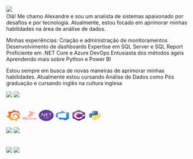 <img src="https://readme-typing-svg.herokuapp.com/?font=Righteous&color=359FFF&size=35&center=true&vCenter=true&width=500&height=70&duration=4000&lines=Bem+Vindo!+👋;+Me+Chamo+Alexandre!;" />
</h1>

<br>
Olá!
Me chamo Alexandre e sou um analista de sistemas apaixonado por desafios e por tecnologia. Atualmente, estou focado em aprimorar minhas habilidades na área de análise de dados. 

Minhas experiências: 
 Criação e administração de monitoramentos
 Desenvolvimento de dashboards
 Expertise em SQL Server e SQL Report
 Proficiente em .NET Core e Azure DevOps
 Entusiasta dos métodos ágeis
 Aprendendo mais sobre Python e Power BI

Estou sempre em busca de novas maneiras de aprimorar minhas habilidades.
Atualmente estou cursando Análise de Dados como Pós graduação e cursando inglês na cultura inglesa
<br>

<img width="52%" src="https://github-readme-stats.vercel.app/api?username=AlexandreMarq&show_icons=true&theme=dark&count_private=true">  <img width="40%" src="https://github-readme-stats.vercel.app/api/top-langs/?username=AlexandreMarq&layout=compact&theme=dark">

<div style="display: inline_block"><br>
  <img align="center" alt="Rafa-Csharp" height="30" width="40" src="https://raw.githubusercontent.com/devicons/devicon/master/icons/grafana/grafana-original.svg">
  <img align="center" alt="Rafa-Csharp" height="30" width="40" src="https://raw.githubusercontent.com/devicons/devicon/master/icons/microsoftsqlserver/microsoftsqlserver-plain-wordmark.svg">
  <img align="center" alt="Rafa-Csharp" height="30" width="40" src="https://raw.githubusercontent.com/devicons/devicon/master/icons/dotnetcore/dotnetcore-original.svg">
  <img align="center" alt="Rafa-Csharp" height="30" width="40" src="https://raw.githubusercontent.com/devicons/devicon/master/icons/azuredevops/azuredevops-original.svg">
  <img align="center" alt="Rafa-Csharp" height="30" width="40" src="https://raw.githubusercontent.com/devicons/devicon/master/icons/csharp/csharp-original.svg">
  <img align="center" alt="Rafa-Python" height="30" width="40" src="https://raw.githubusercontent.com/devicons/devicon/master/icons/python/python-original.svg">
</div>

<div><br>
  <img width="42%" src="https://github-readme-stats.vercel.app/api/pin/?username=AlexandreMarq&repo=ProjetoTccEmpresa_API&theme=dark">
  <img width="42%" src="https://github-readme-stats.vercel.app/api/pin/?username=AlexandreMarq&repo=api_python&theme=dark">
</div>
 
<div><br><br>
  <a href = "mailto:alexandremarqq@gmail.com"><img src="https://img.shields.io/badge/Gmail-D14836?style=for-the-badge&logo=gmail&logoColor=white" target="_blank"></a>
  <a href="https://www.linkedin.com/in/alexandre-marques-4857b8140/" target="_blank"><img src="https://img.shields.io/badge/-LinkedIn-%230077B5?style=for-the-badge&logo=linkedin&logoColor=white" target="_blank">
  </div>
    

